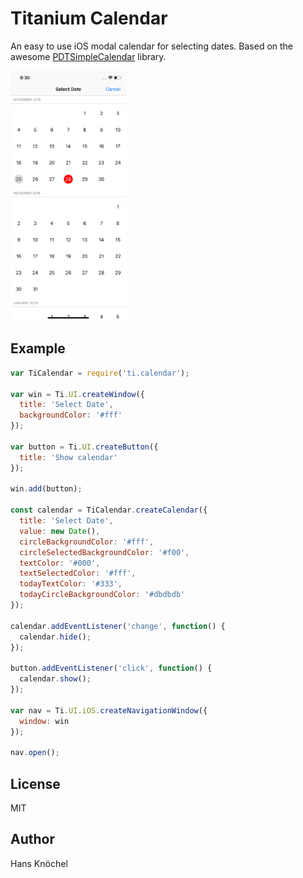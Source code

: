 # Titanium Calendar

An easy to use iOS modal calendar for selecting dates. Based on the awesome [PDTSimpleCalendar](https://github.com/jivesoftware/PDTSimpleCalendar) library.

<img src="./screenshot.png" height="400" />

## Example

```js
var TiCalendar = require('ti.calendar');

var win = Ti.UI.createWindow({
  title: 'Select Date',
  backgroundColor: '#fff'
});

var button = Ti.UI.createButton({
  title: 'Show calendar'
});

win.add(button);

const calendar = TiCalendar.createCalendar({
  title: 'Select Date',
  value: new Date(),
  circleBackgroundColor: '#fff',
  circleSelectedBackgroundColor: '#f00',
  textColor: '#000',
  textSelectedColor: '#fff',
  todayTextColor: '#333',
  todayCircleBackgroundColor: '#dbdbdb'
});

calendar.addEventListener('change', function() {
  calendar.hide();
});

button.addEventListener('click', function() {
  calendar.show();
});

var nav = Ti.UI.iOS.createNavigationWindow({
  window: win
});

nav.open();
```

## License

MIT

## Author

Hans Knöchel
